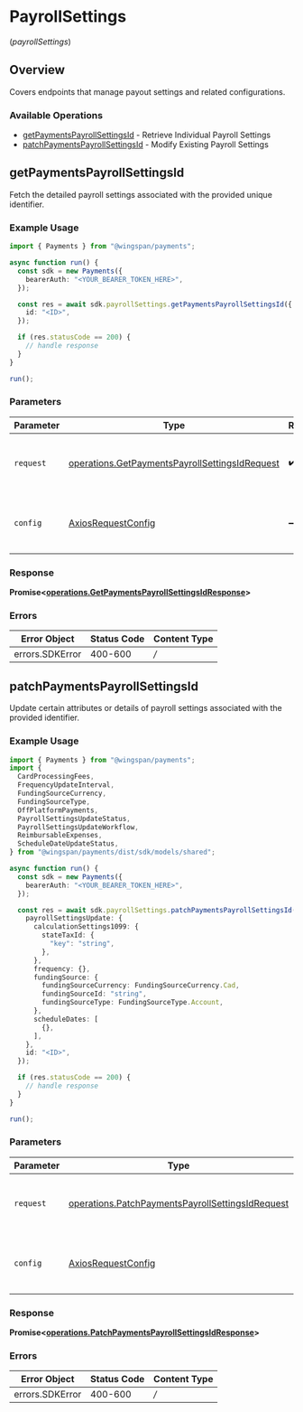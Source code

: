 # PayrollSettings
(*payrollSettings*)

## Overview

Covers endpoints that manage payout settings and related configurations.

### Available Operations

* [getPaymentsPayrollSettingsId](#getpaymentspayrollsettingsid) - Retrieve Individual Payroll Settings
* [patchPaymentsPayrollSettingsId](#patchpaymentspayrollsettingsid) - Modify Existing Payroll Settings

## getPaymentsPayrollSettingsId

Fetch the detailed payroll settings associated with the provided unique identifier.

### Example Usage

```typescript
import { Payments } from "@wingspan/payments";

async function run() {
  const sdk = new Payments({
    bearerAuth: "<YOUR_BEARER_TOKEN_HERE>",
  });

  const res = await sdk.payrollSettings.getPaymentsPayrollSettingsId({
    id: "<ID>",
  });

  if (res.statusCode == 200) {
    // handle response
  }
}

run();
```

### Parameters

| Parameter                                                                                                            | Type                                                                                                                 | Required                                                                                                             | Description                                                                                                          |
| -------------------------------------------------------------------------------------------------------------------- | -------------------------------------------------------------------------------------------------------------------- | -------------------------------------------------------------------------------------------------------------------- | -------------------------------------------------------------------------------------------------------------------- |
| `request`                                                                                                            | [operations.GetPaymentsPayrollSettingsIdRequest](../../sdk/models/operations/getpaymentspayrollsettingsidrequest.md) | :heavy_check_mark:                                                                                                   | The request object to use for the request.                                                                           |
| `config`                                                                                                             | [AxiosRequestConfig](https://axios-http.com/docs/req_config)                                                         | :heavy_minus_sign:                                                                                                   | Available config options for making requests.                                                                        |


### Response

**Promise<[operations.GetPaymentsPayrollSettingsIdResponse](../../sdk/models/operations/getpaymentspayrollsettingsidresponse.md)>**
### Errors

| Error Object    | Status Code     | Content Type    |
| --------------- | --------------- | --------------- |
| errors.SDKError | 400-600         | */*             |

## patchPaymentsPayrollSettingsId

Update certain attributes or details of payroll settings associated with the provided identifier.

### Example Usage

```typescript
import { Payments } from "@wingspan/payments";
import {
  CardProcessingFees,
  FrequencyUpdateInterval,
  FundingSourceCurrency,
  FundingSourceType,
  OffPlatformPayments,
  PayrollSettingsUpdateStatus,
  PayrollSettingsUpdateWorkflow,
  ReimbursableExpenses,
  ScheduleDateUpdateStatus,
} from "@wingspan/payments/dist/sdk/models/shared";

async function run() {
  const sdk = new Payments({
    bearerAuth: "<YOUR_BEARER_TOKEN_HERE>",
  });

  const res = await sdk.payrollSettings.patchPaymentsPayrollSettingsId({
    payrollSettingsUpdate: {
      calculationSettings1099: {
        stateTaxId: {
          "key": "string",
        },
      },
      frequency: {},
      fundingSource: {
        fundingSourceCurrency: FundingSourceCurrency.Cad,
        fundingSourceId: "string",
        fundingSourceType: FundingSourceType.Account,
      },
      scheduleDates: [
        {},
      ],
    },
    id: "<ID>",
  });

  if (res.statusCode == 200) {
    // handle response
  }
}

run();
```

### Parameters

| Parameter                                                                                                                | Type                                                                                                                     | Required                                                                                                                 | Description                                                                                                              |
| ------------------------------------------------------------------------------------------------------------------------ | ------------------------------------------------------------------------------------------------------------------------ | ------------------------------------------------------------------------------------------------------------------------ | ------------------------------------------------------------------------------------------------------------------------ |
| `request`                                                                                                                | [operations.PatchPaymentsPayrollSettingsIdRequest](../../sdk/models/operations/patchpaymentspayrollsettingsidrequest.md) | :heavy_check_mark:                                                                                                       | The request object to use for the request.                                                                               |
| `config`                                                                                                                 | [AxiosRequestConfig](https://axios-http.com/docs/req_config)                                                             | :heavy_minus_sign:                                                                                                       | Available config options for making requests.                                                                            |


### Response

**Promise<[operations.PatchPaymentsPayrollSettingsIdResponse](../../sdk/models/operations/patchpaymentspayrollsettingsidresponse.md)>**
### Errors

| Error Object    | Status Code     | Content Type    |
| --------------- | --------------- | --------------- |
| errors.SDKError | 400-600         | */*             |
